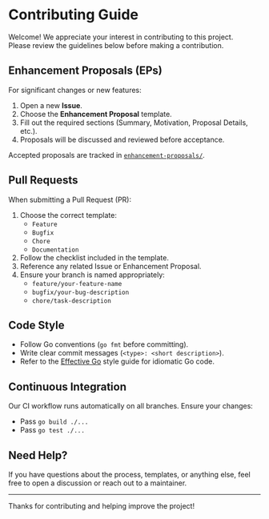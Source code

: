 # Contributing Guide

Welcome! We appreciate your interest in contributing to this project.  
Please review the guidelines below before making a contribution.

## Enhancement Proposals (EPs)

For significant changes or new features:

1. Open a new **Issue**.
2. Choose the **Enhancement Proposal** template.
3. Fill out the required sections (Summary, Motivation, Proposal Details, etc.).
4. Proposals will be discussed and reviewed before acceptance.

Accepted proposals are tracked in [`enhancement-proposals/`](./enhancement-proposals/).

## Pull Requests

When submitting a Pull Request (PR):

1. Choose the correct template:
    - `Feature`
    - `Bugfix`
    - `Chore`
    - `Documentation`
2. Follow the checklist included in the template.
3. Reference any related Issue or Enhancement Proposal.
4. Ensure your branch is named appropriately:
    - `feature/your-feature-name`
    - `bugfix/your-bug-description`
    - `chore/task-description`

## Code Style

- Follow Go conventions (`go fmt` before committing).
- Write clear commit messages (`<type>: <short description>`).
- Refer to the [Effective Go](https://go.dev/doc/effective_go) style guide for idiomatic Go code.

## Continuous Integration

Our CI workflow runs automatically on all branches. Ensure your changes:
- Pass `go build ./...`
- Pass `go test ./...`

## Need Help?

If you have questions about the process, templates, or anything else, feel free to open a discussion or reach out to a maintainer.

---

Thanks for contributing and helping improve the project!
